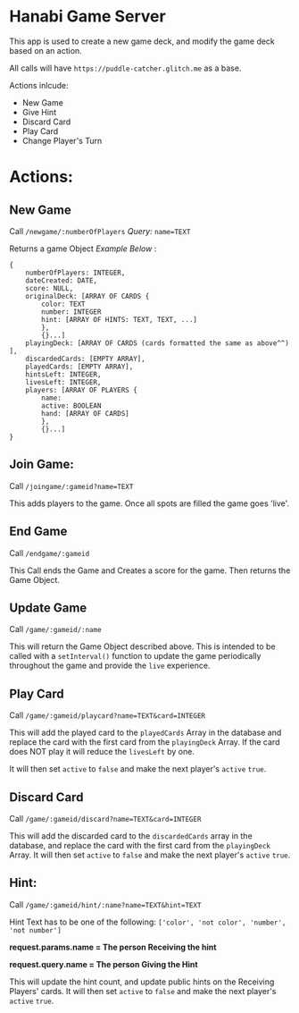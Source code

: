 # Hanabi Game Server
This app is used to create a new game deck, and modify the game deck based on an action. 

All calls will have `https://puddle-catcher.glitch.me` as a base.

Actions inlcude: 
- New Game
- Give Hint
- Discard Card
- Play Card
- Change Player's Turn

# Actions:

## New Game

Call `/newgame/:numberOfPlayers` *Query:* `name=TEXT`

Returns a game Object *Example Below* :

```
{
	numberOfPlayers: INTEGER,
	dateCreated: DATE,
	score: NULL, 
	originalDeck: [ARRAY OF CARDS {
		color: TEXT
		number: INTEGER
		hint: [ARRAY OF HINTS: TEXT, TEXT, ...]
		},
		{}...]
	playingDeck: [ARRAY OF CARDS (cards formatted the same as above^^) ],
	discardedCards: [EMPTY ARRAY],
	playedCards: [EMPTY ARRAY],
	hintsLeft: INTEGER,
	livesLeft: INTEGER, 
	players: [ARRAY OF PLAYERS {
		name:
		active: BOOLEAN
		hand: [ARRAY OF CARDS]
		},
		{}...]
}
```
## Join Game:

Call `/joingame/:gameid?name=TEXT`

This adds players to the game. Once all spots are filled the game goes 'live'. 

## End Game

Call `/endgame/:gameid`

This Call ends the Game and Creates a score for the game. Then returns the Game Object. 


## Update Game

Call `/game/:gameid/:name`

This will return the Game Object described above. This is intended to be called with a `setInterval()` function to update the game periodically throughout the game
and provide the `live` experience. 


## Play Card

Call `/game/:gameid/playcard?name=TEXT&card=INTEGER`

This will add the played card to the `playedCards` Array in the database and replace the card with the first card from the `playingDeck` Array. 
If the card does NOT play it will reduce the `livesLeft` by one.

It will then set `active` to `false` and make the next player's `active` `true`. 

## Discard Card

Call `/game/:gameid/discard?name=TEXT&card=INTEGER`

This will add the discarded card to the `discardedCards` array in the database, and replace the card with the first card from the `playingDeck` Array.
It will then set `active` to `false` and make the next player's `active` `true`. 

## Hint:

Call `/game/:gameid/hint/:name?name=TEXT&hint=TEXT`

Hint Text has to be one of the following: `['color', 'not color', 'number', 'not number']`

**request.params.name = The person Receiving the hint**

**request.query.name = The person Giving the Hint** 

This will update the hint count, and update public hints on the Receiving Players' cards.
It will then set `active` to `false` and make the next player's `active` `true`. 
 
